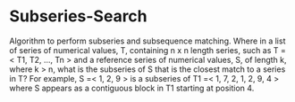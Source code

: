 # Subseries-Search
Algorithm to perform subseries and subsequence matching. Where in a list of series of numerical values, T, containing n x n length series, such as T =< T1, T2, ..., Tn > and a reference series of numerical values, S, of length k, where k > n, what is the subseries of S that is the closest match to a series in T? For example, S =< 1, 2, 9 > is a subseries of T1 =< 1, 7, 2, 1, 2, 9, 4 > where S appears as a contiguous block in T1 starting at position 4.
